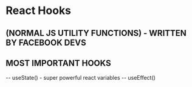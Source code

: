 # React Hooks

## (NORMAL JS UTILITY FUNCTIONS) - WRITTEN BY FACEBOOK DEVS

## MOST IMPORTANT HOOKS

-- useState() - super powerful react variables
-- useEffect()
